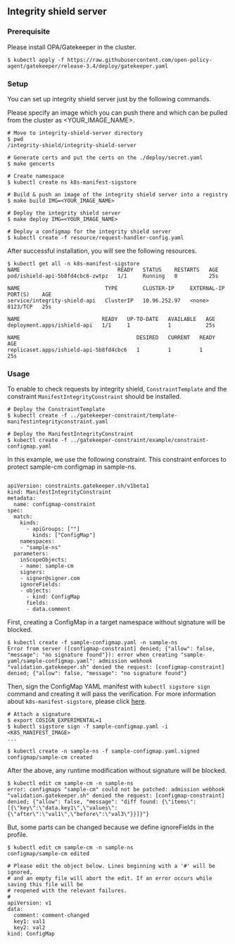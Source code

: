 ## Integrity shield server

### Prerequisite
Please install OPA/Gatekeeper in the cluster.
```
$ kubectl apply -f https://raw.githubusercontent.com/open-policy-agent/gatekeeper/release-3.4/deploy/gatekeeper.yaml
```

### Setup
You can set up integrity shield server just by the following commands.

Please specify an image which you can push there and which can be pulled from the cluster as <YOUR_IMAGE_NAME>.

```
# Move to integrity-shield-server directory
$ pwd 
/integrity-shield/integrity-shield-server

# Generate certs and put the certs on the ./deploy/secret.yaml 
$ make gencerts

# Create namespace
$ kubectl create ns k8s-manifest-sigstore

# Build & push an image of the integrity shield server into a registry
$ make build IMG=<YOUR_IMAGE_NAME>

# Deploy the integrity shield server
$ make deploy IMG=<YOUR_IMAGE_NAME>

# Deploy a configmap for the integrity shield server
$ kubectl create -f resource/request-handler-config.yaml
```

After successful installation, you will see the following resources.
```
$ kubectl get all -n k8s-manifest-sigstore
NAME                               READY   STATUS    RESTARTS   AGE
pod/ishield-api-5b8fd4cbc6-zwtpz   1/1     Running   0          25s

NAME                           TYPE        CLUSTER-IP     EXTERNAL-IP   PORT(S)    AGE
service/integrity-shield-api   ClusterIP   10.96.252.97   <none>        8123/TCP   25s

NAME                          READY   UP-TO-DATE   AVAILABLE   AGE
deployment.apps/ishield-api   1/1     1            1           25s

NAME                                     DESIRED   CURRENT   READY   AGE
replicaset.apps/ishield-api-5b8fd4cbc6   1         1         1       25s
```

### Usage

To enable to check requests by integrity shield, `ConstraintTemplate` and the constraint `ManifestIntegrityConstraint` should be installed.

```
# Deploy the ConstraintTemplate
$ kubectl create -f ../gatekeeper-constraint/template-manifestintegrityconstraint.yaml

# Deploy the ManifestIntegrityConstraint
$ kubectl create -f ../gatekeeper-constraint/example/constraint-configmap.yaml
```
In this example, we use the following constraint. This constraint enforces to protect sample-cm configmap in sample-ns.
```

apiVersion: constraints.gatekeeper.sh/v1beta1
kind: ManifestIntegrityConstraint
metadata:
  name: configmap-constraint
spec:
  match:
    kinds:
      - apiGroups: [""]
        kinds: ["ConfigMap"] 
    namespaces:
    - "sample-ns"
  parameters:
    inScopeObjects:
    - name: sample-cm
    signers:
    - signer@signer.com
    ignoreFields:
    - objects:
      - kind: ConfigMap
      fields:
      - data.comment
```

First, creating a ConfigMap in a target namespace without signature will be blocked.
```
$ kubectl create -f sample-configmap.yaml -n sample-ns                                                                                 
Error from server ([configmap-constraint] denied; {"allow": false, "message": "no signature found"}): error when creating "sample-yaml/sample-configmap.yaml": admission webhook "validation.gatekeeper.sh" denied the request: [configmap-constraint] denied; {"allow": false, "message": "no signature found"}
```

Then, sign the ConfigMap YAML manifest with `kubectl sigstore sign` command and creating it will pass the verification.
For more information about `k8s-manifest-sigstore`, please click [here](https://github.com/sigstore/k8s-manifest-sigstore).

```
# Attach a signature
$ export COSIGN_EXPERIMENTAL=1
$ kubectl sigstore sign -f sample-configmap.yaml -i <K8S_MANIFEST_IMAGE>
...

$ kubectl create -n sample-ns -f sample-configmap.yaml.signed
configmap/sample-cm created
```

After the above, any runtime modification without signature will be blocked.
```
$ kubectl edit cm sample-cm -n sample-ns                                                                                 
error: configmaps "sample-cm" could not be patched: admission webhook "validation.gatekeeper.sh" denied the request: [configmap-constraint] denied; {"allow": false, "message": "diff found: {\"items\":[{\"key\":\"data.key1\",\"values\":{\"after\":\"val1\",\"before\":\"val3\"}}]}"}
```
But, some parts can be changed because we define ignoreFields in the profile.
```
$ kubectl edit cm sample-cm -n sample-ns
configmap/sample-cm edited

# Please edit the object below. Lines beginning with a '#' will be ignored,
# and an empty file will abort the edit. If an error occurs while saving this file will be
# reopened with the relevant failures.
#
apiVersion: v1
data:
  comment: comment-changed
  key1: val1
  key2: val2
kind: ConfigMap
```
